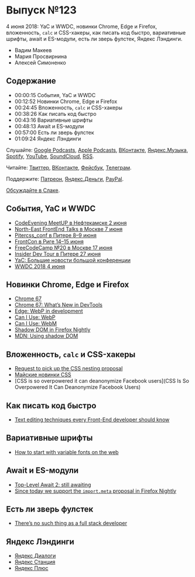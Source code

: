 # Выпуск №123

4 июня 2018: YaC и WWDC, новинки Chrome, Edge и Firefox, вложенность, `calc` и CSS-хакеры, как писать код быстро, вариативные шрифты, await и ES-модули, есть ли зверь фулстек, Яндекс Лэндинги.

- Вадим Макеев
- Мария Просвирнина
- Алексей Симоненко

## Содержание

- 00:00:15 События, YaC и WWDC
- 00:12:52 Новинки Chrome, Edge и Firefox
- 00:24:45 Вложенность, `calc` и CSS-хакеры
- 00:38:26 Как писать код быстро
- 00:43:16 Вариативные шрифты
- 00:48:13 Await и ES-модули
- 00:57:00 Есть ли зверь фулстек
- 01:09:24 Яндекс Лэндинги

Слушайте: [Google Podcasts](https://podcasts.google.com/?feed=aHR0cHM6Ly93ZWItc3RhbmRhcmRzLnJ1L3BvZGNhc3QvZmVlZC8), [Apple Podcasts](https://itunes.apple.com/podcast/id1080500016), [ВКонтакте](https://vk.com/podcasts-32017543), [Яндекс.Музыка](https://music.yandex.ru/album/6245956), [Spotify](https://open.spotify.com/show/3rzAcADjpBpXt73L0epTjV), [YouTube](https://www.youtube.com/playlist?list=PLMBnwIwFEFHcwuevhsNXkFTcadeX5R1Go), [SoundCloud](https://soundcloud.com/web-standards), [RSS](https://web-standards.ru/podcast/feed/).

Читайте: [Твиттер](https://twitter.com/webstandards_ru), [ВКонтакте](https://vk.com/webstandards_ru), [Фейсбук](https://www.facebook.com/webstandardsru), [Телеграм](https://t.me/webstandards_ru).

Поддержите: [Патреон](https://www.patreon.com/webstandards_ru), [Яндекс.Деньги](https://money.yandex.ru/to/41001119329753), [PayPal](https://www.paypal.me/pepelsbey).

[Обсуждайте в Слаке](http://slack.web-standards.ru/).

## События, YaC и WWDC

- [CodeEvening MeetUP в Нефтекамске 2 июня](http://meetup.jlabs.pro/)
- [North-East FrontEnd Talks  в Москве 7 июня](https://www.meetup.com/North-East-FrontEnd/events/250912365/)
- [Pitercss_conf в Питере 8–9 июня](https://pitercss.com/)
- [FrontCon в Риге 14–15 июня](https://frontcon.lv)
- [FreeCodeCamp №20 в Москве 17 июня](https://freecodecamp.timepad.ru/event/731580/)
- [Insider Dev Tour в Питере 27 июня](https://insiderdevtour.com/stpetersburg)
- [YaC: Большие новости большой конференции](https://yandex.ru/blog/company/bolshie-novosti-bolshoy-konferentsii)
- [WWDC 2018 4 июня](https://www.apple.com/apple-events/june-2018/)

## Новинки Chrome, Edge и Firefox

- [Chrome 67](https://developers.google.com/web/updates/2018/05/nic67)
- [Chrome 67: What’s New in DevTools](https://youtu.be/4EdPq9Nw6uI)
- [Edge: WebP in development](https://twitter.com/MSEdgeUpdates/status/1001644414677250056)
- [Can I Use: WebP](https://caniuse.com/#feat=webp)
- [Can I Use: WebM](https://caniuse.com/#feat=webm)
- [Shadow DOM in Firefox Nightly](https://twitter.com/FirefoxNightly/status/1001104178146611202)
- [MDN: Using shadow DOM](https://developer.mozilla.org/en-US/docs/Web/Web_Components/Using_shadow_DOM)

## Вложенность, `calc` и CSS-хакеры

- [Request to pick up the CSS nesting proposal](https://github.com/w3c/csswg-drafts/issues/2701)
- [Майские новинки CSS](http://css-live.ru/vecssti-s-polej/algebra-v-calc-novaya-specifichnost-selektorov-4-urovnya-i-drugie-majskie-novinki-css.html)
- [CSS is so overpowered it can deanonymize Facebook users](CSS Is So Overpowered It Can Deanonymize Facebook Users)

## Как писать код быстро

- [Text editing techniques every Front-End developer should know](https://benfrain.com/text-editing-techniques-every-front-end-developer-should-know/)

## Вариативные шрифты

- [How to start with variable fonts on the web](https://www.zeichenschatz.net/typografie/how-to-start-with-variable-fonts-on-the-web.html)

## Await и ES-модули

- [Top-Level Await 2: still awaiting ](https://docs.google.com/presentation/d/1lTTiNosXlqk78FO7Ze_CdMbF3PhO36kCk-mT783wpi8/view)
- [Since today we support the `import.meta` proposal in Firefox Nightly](https://twitter.com/SpiderMonkeyJS/status/999953755272564737)

## Есть ли зверь фулстек

- [There’s no such thing as a full stack developer](https://www.remotesynthesis.com/blog/full-stack-developer)

## Яндекс Лэндинги

- [Яндекс Диалоги](https://dialogs.yandex.ru/)
- [Яндекс Станция](https://station.yandex.ru/)
- [Яндекс Плюс](https://plus.yandex.ru/)
